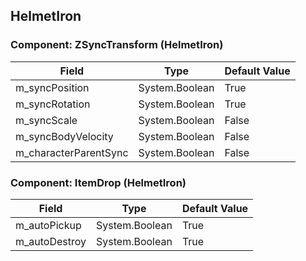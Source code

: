 ## HelmetIron

### Component: ZSyncTransform (HelmetIron)

|Field|Type|Default Value|
|---|---|---|
|m_syncPosition|System.Boolean|True|
|m_syncRotation|System.Boolean|True|
|m_syncScale|System.Boolean|False|
|m_syncBodyVelocity|System.Boolean|False|
|m_characterParentSync|System.Boolean|False|

### Component: ItemDrop (HelmetIron)

|Field|Type|Default Value|
|---|---|---|
|m_autoPickup|System.Boolean|True|
|m_autoDestroy|System.Boolean|True|

